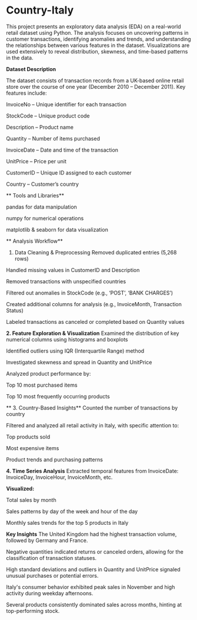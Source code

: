 # Country-Italy
This project presents an exploratory data analysis (EDA) on a real-world retail dataset using Python. The analysis focuses on uncovering patterns in customer transactions, identifying anomalies and trends, and understanding the relationships between various features in the dataset. Visualizations are used extensively to reveal distribution, skewness, and time-based patterns in the data.

**Dataset Description**

The dataset consists of transaction records from a UK-based online retail store over the course of one year (December 2010 – December 2011). Key features include:

InvoiceNo – Unique identifier for each transaction

StockCode – Unique product code

Description – Product name

Quantity – Number of items purchased

InvoiceDate – Date and time of the transaction

UnitPrice – Price per unit

CustomerID – Unique ID assigned to each customer

Country – Customer’s country

** Tools and Libraries**


pandas for data manipulation

numpy for numerical operations

matplotlib & seaborn for data visualization

** Analysis Workflow**

 1. Data Cleaning & Preprocessing
Removed duplicated entries (5,268 rows)

Handled missing values in CustomerID and Description

Removed transactions with unspecified countries

Filtered out anomalies in StockCode (e.g., ‘POST’, ‘BANK CHARGES’)

Created additional columns for analysis (e.g., InvoiceMonth, Transaction Status)

Labeled transactions as canceled or completed based on Quantity values

**2. Feature Exploration & Visualization**
Examined the distribution of key numerical columns using histograms and boxplots

Identified outliers using IQR (Interquartile Range) method

Investigated skewness and spread in Quantity and UnitPrice

Analyzed product performance by:

Top 10 most purchased items

Top 10 most frequently occurring products

** 3. Country-Based Insights**
Counted the number of transactions by country

Filtered and analyzed all retail activity in Italy, with specific attention to:

Top products sold

Most expensive items

Product trends and purchasing patterns

**4. Time Series Analysis**
Extracted temporal features from InvoiceDate: InvoiceDay, InvoiceHour, InvoiceMonth, etc.

**Visualized:**

Total sales by month

Sales patterns by day of the week and hour of the day

Monthly sales trends for the top 5 products in Italy

**Key Insights**
The United Kingdom had the highest transaction volume, followed by Germany and France.

Negative quantities indicated returns or canceled orders, allowing for the classification of transaction statuses.

High standard deviations and outliers in Quantity and UnitPrice signaled unusual purchases or potential errors.

Italy's consumer behavior exhibited peak sales in November and high activity during weekday afternoons.

Several products consistently dominated sales across months, hinting at top-performing stock.
